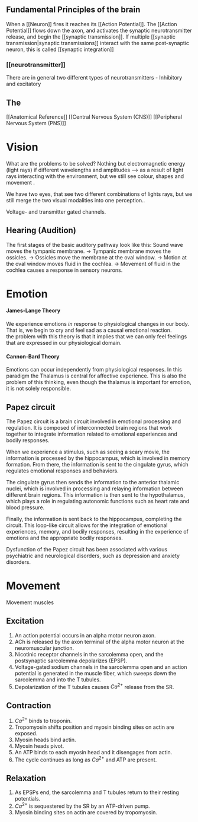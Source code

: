 


## Fundamental Principles of the brain
When a  [[Neuron]] fires it reaches its [[Action Potential]]. The [[Action Potential]] flows down the axon, and activates the synaptic neurotransmitter release, and begin the [[synaptic transmission]]. 
If multiple [[synaptic transmission|synaptic transmissions]]  interact with the same post-synaptic neuron, this is called [[synaptic integration]] 



### [[neurotransmitter]]
There are in general two different types of neurotransmitters - 
Inhibitory and excitatory



## The 
[[Anatomical Reference]]
[[Central Nervous System (CNS)]]
[[Peripheral Nervous System (PNS)]]



# Vision
What are the problems to be solved?
Nothing but electromagnetic energy (light rays) if different wavelengths and amplitudes --> as a result of light rays interacting with the environment, but we still see colour, shapes and movement .

We have two eyes, that see two different combinations of lights rays, but we still merge the two visual modalities into one perception..



Voltage- and transmitter gated channels.

## Hearing (Audition)




The first stages of the basic auditory pathway look like this:
Sound wave moves the tympanic membrane. →
  Tympanic membrane moves the ossicles. →
    Ossicles move the membrane at the oval window. →
	  Motion at the oval window moves fluid in the cochlea. →
		Movement of fluid in the cochlea causes a response in sensory neurons.



# Emotion
#### James-Lange Theory
We experience emotions *in* response to physiological changes in our body. That is, we begin to cry and feel sad as a causal emotional reaction.  
	the problem with this theory is that it implies that we can only feel feelings that are expressed in our physiological domain.
#### Cannon-Bard Theory
Emotions can occur independently from physiological responses. 
	In this paradigm the Thalamus is central for affective experience.  This is also the problem of this thinking, even though the thalamus is important for emotion, it is not solely responsible.

 ## Papez circuit
 The Papez circuit is a brain circuit involved in emotional processing and regulation. It is composed of interconnected brain regions that work together to integrate information related to emotional experiences and bodily responses.

When we experience a stimulus, such as seeing a scary movie, the information is processed by the hippocampus, which is involved in memory formation. From there, the information is sent to the cingulate gyrus, which regulates emotional responses and behaviors.

The cingulate gyrus then sends the information to the anterior thalamic nuclei, which is involved in processing and relaying information between different brain regions. This information is then sent to the hypothalamus, which plays a role in regulating autonomic functions such as heart rate and blood pressure.

Finally, the information is sent back to the hippocampus, completing the circuit. This loop-like circuit allows for the integration of emotional experiences, memory, and bodily responses, resulting in the experience of emotions and the appropriate bodily responses.

Dysfunction of the Papez circuit has been associated with various psychiatric and neurological disorders, such as depression and anxiety disorders.


# Movement
Movement muscles 
## Excitation
1. An action potential occurs in an alpha motor neuron axon.
2. ACh is released by the axon terminal of the alpha motor neuron at the
neuromuscular junction.
3. Nicotinic receptor channels in the sarcolemma open, and the postsynaptic
sarcolemma depolarizes (EPSP).
4. Voltage-gated sodium channels in the sarcolemma open and an action
potential is generated in the muscle fiber, which sweeps down the sarcolemma
and into the T tubules.
5. Depolarization of the T tubules causes $Ca^{2+}$ release from the SR.

## Contraction
1. $Ca^{2+}$ binds to troponin.
2. Tropomyosin shifts position and myosin binding sites on actin are exposed.
3. Myosin heads bind actin.
4. Myosin heads pivot.
5. An ATP binds to each myosin head and it disengages from actin.
6. The cycle continues as long as $Ca^{2+}$ and ATP are present.

## Relaxation
1. As EPSPs end, the sarcolemma and T tubules return to their resting
potentials.
2. $Ca^{2+}$ is sequestered by the SR by an ATP-driven pump.
3. Myosin binding sites on actin are covered by tropomyosin.

